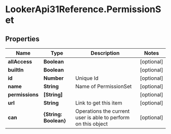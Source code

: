 # LookerApi31Reference.PermissionSet

## Properties
Name | Type | Description | Notes
------------ | ------------- | ------------- | -------------
**allAccess** | **Boolean** |  | [optional] 
**builtIn** | **Boolean** |  | [optional] 
**id** | **Number** | Unique Id | [optional] 
**name** | **String** | Name of PermissionSet | [optional] 
**permissions** | **[String]** |  | [optional] 
**url** | **String** | Link to get this item | [optional] 
**can** | **{String: Boolean}** | Operations the current user is able to perform on this object | [optional] 


